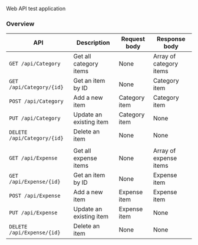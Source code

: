 Web API test application

### Overview

| API | Description | Request body | Response body |
| --- | --- | --- | --- |
| `GET /api/Category` | Get all category items | None | Array of category items |
| `GET /api/Category/{id}` | Get an item by ID | None | Category item |
| `POST /api/Category` | Add a new item | Category item | Category item |
| `PUT /api/Category` | Update an existing item | Category item | None |
| `DELETE /api/Category/{id}` | Delete an item | None | None |
| | | | |
| `GET /api/Expense` | Get all expense items | None | Array of expense items |
| `GET /api/Expense/{id}` | Get an item by ID | None | Expense item |
| `POST /api/Expense` | Add a new item | Expense item | Expense item |
| `PUT /api/Expense` | Update an existing item | Expense item | None |
| `DELETE /api/Expense/{id}` | Delete an item | None | None |
